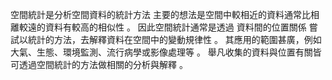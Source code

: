 空間統計是分析空間資料的統計方法 
主要的想法是空間中較相近的資料通常比相離較遠的資料有較高的相似性 。 
因此空間統計通常是透過 資料間的位置關係
嘗試以統計的方法，去解釋資料在空間中的變動規律性 。 
其應用的範圍甚廣，例如大氣、生態、環境監測、流行病學或影像處理等 。 
舉凡收集的資料與位置有關皆可透過空間統計的方法做相關的分析與解釋 。

